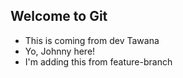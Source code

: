  ## Welcome to Git
 
- This is coming from dev Tawana
- Yo, Johnny here!
- I'm adding this from feature-branch
